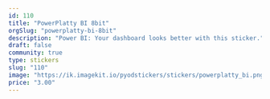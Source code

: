 ```yaml
---
id: 110
title: "PowerPlatty BI 8bit"
orgSlug: "powerplatty-bi-8bit"
description: "Power BI: Your dashboard looks better with this sticker."
draft: false
community: true
type: stickers
slug: "110"
image: "https://ik.imagekit.io/pyodstickers/stickers/powerplatty_bi.png"
price: "3.00"
---
```

